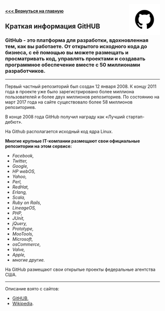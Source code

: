 <img src="pngwing.png" alt="Logo" width="100" align="right" />

**[<<< Вернуться на главную](./Readme.md)**

## Краткая информация GitHUB

### GitHub - это платформа для разработки, вдохновленная тем, как вы работаете. От открытого исходного кода до бизнеса, с её помощью вы можете размещать и просматривать код, управлять проектами и создавать программное обеспечение вместе с 50 миллионами разработчиков.

---

Первый частный репозиторий был создан 12 января 2008. К концу 2011 года в проекте уже было зарегистрировано более миллиона пользователей и более двух миллионов репозиториев. По состоянию на март 2017 года на сайте существовало более 58 миллионов репозиториев.

В конце 2008 года GitHub получил награду как «Лучший стартап-дебют».

На Github располагается исходный код ядра Linux.

**Многие крупные IT-компании размещают свои официальные репозитории на этом сервисе:**

- *Facebook,*
- *Twitter,*
- *Google,*
- *HP webOS,*
- *Yahoo,*
- *Perl,*
- *RedHat,*
- *Erlang,*
- *Scala,*
- *Ruby on Rails,*
- *LineageOS,*
- *PHP,*
- *JUnit,*
- *jQuery,*
- *Prototype,*
- *MooTools,*
- *Microsoft,*
- *osCommerce,*
- *Valve,*
- *Apple,*
- *многие другие.*

На GitHub размещают свои открытые проекты федеральные агентства США.

---

Описание взято с сайтов: 
- [GitHUB](https://github.com/),
- [Wikipedia](https://ru.wikipedia.org/wiki/GitHub).